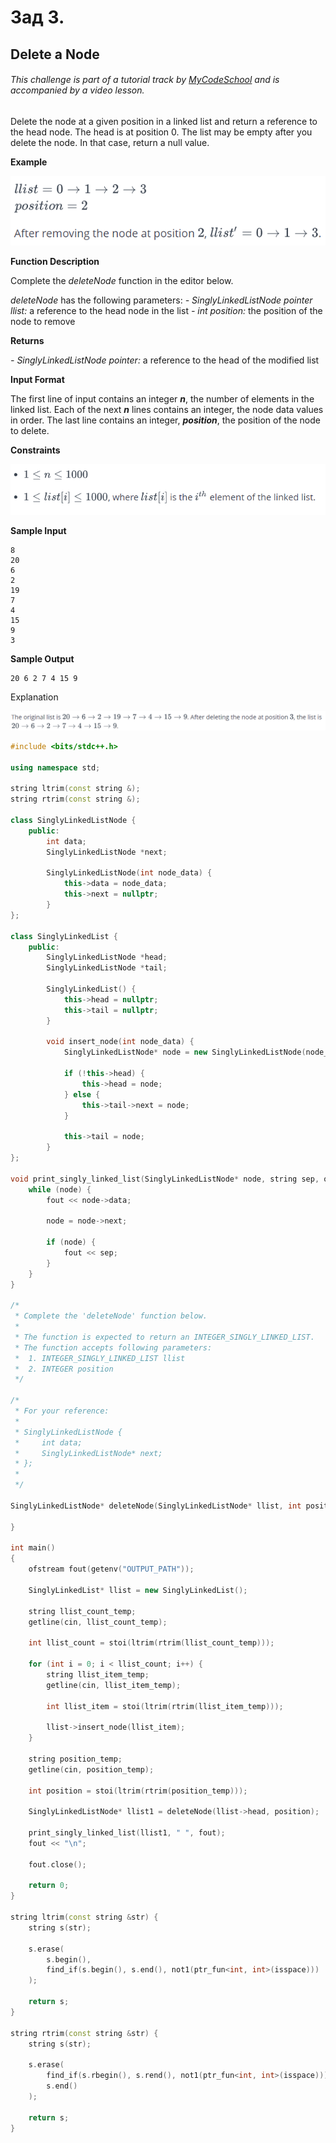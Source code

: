 # Зад 3.

## Delete a Node

###### *This challenge is part of a tutorial track by [MyCodeSchool](https://www.youtube.com/user/mycodeschool) and is accompanied by a video lesson.*

Delete the node at a given position in a linked list and return a reference to the head node. The head is at position 0. The list may be empty after you delete the node. In that case, return a null value.

**Example**

![Formula3](../images/formula3.png)


**Function Description**

Complete the _deleteNode_ function in the editor below.

_deleteNode_ has the following parameters:
_- SinglyLinkedListNode pointer llist:_ a reference to the head node in the list
_- int position:_ the position of the node to remove

**Returns**

_- SinglyLinkedListNode pointer:_ a reference to the head of the modified list

**Input Format**

The first line of input contains an integer **_n_**, the number of elements in the linked list.
Each of the next **_n_** lines contains an integer, the node data values in order.
The last line contains an integer, **_position_**, the position of the node to delete.

**Constraints**

![Formula4](../images/formula4.png)

**Sample Input**

```
8
20
6
2
19
7
4
15
9
3
```

**Sample Output**

```
20 6 2 7 4 15 9
```

Explanation

![Formula5](../images/formula5.png)

```c++
#include <bits/stdc++.h>

using namespace std;

string ltrim(const string &);
string rtrim(const string &);

class SinglyLinkedListNode {
    public:
        int data;
        SinglyLinkedListNode *next;

        SinglyLinkedListNode(int node_data) {
            this->data = node_data;
            this->next = nullptr;
        }
};

class SinglyLinkedList {
    public:
        SinglyLinkedListNode *head;
        SinglyLinkedListNode *tail;

        SinglyLinkedList() {
            this->head = nullptr;
            this->tail = nullptr;
        }

        void insert_node(int node_data) {
            SinglyLinkedListNode* node = new SinglyLinkedListNode(node_data);

            if (!this->head) {
                this->head = node;
            } else {
                this->tail->next = node;
            }

            this->tail = node;
        }
};

void print_singly_linked_list(SinglyLinkedListNode* node, string sep, ofstream& fout) {
    while (node) {
        fout << node->data;

        node = node->next;

        if (node) {
            fout << sep;
        }
    }
}

/*
 * Complete the 'deleteNode' function below.
 *
 * The function is expected to return an INTEGER_SINGLY_LINKED_LIST.
 * The function accepts following parameters:
 *  1. INTEGER_SINGLY_LINKED_LIST llist
 *  2. INTEGER position
 */

/*
 * For your reference:
 *
 * SinglyLinkedListNode {
 *     int data;
 *     SinglyLinkedListNode* next;
 * };
 *
 */

SinglyLinkedListNode* deleteNode(SinglyLinkedListNode* llist, int position) {

}

int main()
{
    ofstream fout(getenv("OUTPUT_PATH"));

    SinglyLinkedList* llist = new SinglyLinkedList();

    string llist_count_temp;
    getline(cin, llist_count_temp);

    int llist_count = stoi(ltrim(rtrim(llist_count_temp)));

    for (int i = 0; i < llist_count; i++) {
        string llist_item_temp;
        getline(cin, llist_item_temp);

        int llist_item = stoi(ltrim(rtrim(llist_item_temp)));

        llist->insert_node(llist_item);
    }

    string position_temp;
    getline(cin, position_temp);

    int position = stoi(ltrim(rtrim(position_temp)));

    SinglyLinkedListNode* llist1 = deleteNode(llist->head, position);

    print_singly_linked_list(llist1, " ", fout);
    fout << "\n";

    fout.close();

    return 0;
}

string ltrim(const string &str) {
    string s(str);

    s.erase(
        s.begin(),
        find_if(s.begin(), s.end(), not1(ptr_fun<int, int>(isspace)))
    );

    return s;
}

string rtrim(const string &str) {
    string s(str);

    s.erase(
        find_if(s.rbegin(), s.rend(), not1(ptr_fun<int, int>(isspace))).base(),
        s.end()
    );

    return s;
}
```